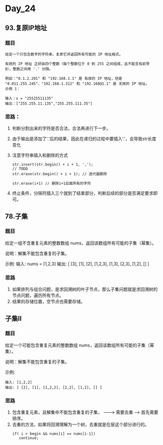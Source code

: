 # Day_24

## 93.复原IP地址

### 题目
```
给定一个只包含数字的字符串，复原它并返回所有可能的 IP 地址格式。

有效的 IP 地址 正好由四个整数（每个整数位于 0 到 255 之间组成，且不能含有前导 0），整数之间用 '.' 分隔。

例如："0.1.2.201" 和 "192.168.1.1" 是 有效的 IP 地址，但是 "0.011.255.245"、"192.168.1.312" 和 "192.168@1.1" 是 无效的 IP 地址。
示例 1：

输入：s = "25525511135"
输出：["255.255.11.135","255.255.111.35"]
```

### 思路：

1. 判断分割出来的字符是否合法，合法再进行下一步。

2. 由于输出是添加了'.'后的结果，因此在递归的过程中要插入'.'，会导致str长度变化

3. 注意字符串插入和删除的方式

   ```
   str.insert(str.begin() + i + 1, ',');
   // TODO
   str.erase(str.begin() + i + 1); // 迭代器删除

   str.erase(i+1) // 删除i+1后面所有的字符
   ```

4. 终止条件，分隔符插入三个就到了结束部分，判断后续的部分是否满足要求即可。



## 78.子集

### 题目

给定一组不含重复元素的整数数组 nums，返回该数组所有可能的子集（幂集）。

说明：解集不能包含重复的子集。

示例: 输入: nums = [1,2,3] 输出: [ [3],  [1],  [2],  [1,2,3],  [1,3],  [2,3],  [1,2],  [] ]

### 思路

1. 如果排列与组合问题，是求回溯树的叶子节点，那么子集问题就是求回溯树的节点问题，遍历所有节点。
2. 结果的存储位置，空节点也需要存储。

## 子集II

### 题目

给定一个可能包含重复元素的整数数组 nums，返回该数组所有可能的子集（幂集）。

说明：解集不能包含重复的子集。

示例:

    输入: [1,2,2]
    输出: [ [2], [1], [1,2,2], [2,2], [1,2], [] ]

### 思路

1. 包含重复元素，且解集中不能包含重复的子集， ---> 需要去重 --> 首先需要排序。
2. 去重的方法，如果将回溯理解为一个树，去重就是在层这个部分进行的。
   ```
   if( i > begin && nums[i] == nums[i-1])
      continue;
   ```





